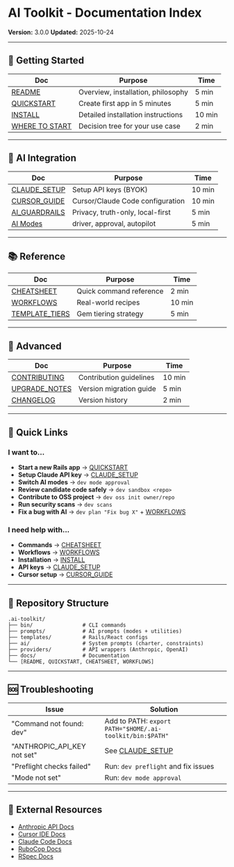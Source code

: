 # AI Toolkit - Documentation Index

**Version:** 3.0.0
**Updated:** 2025-10-24

---

## 🚀 Getting Started

| Doc | Purpose | Time |
|-----|---------|------|
| [README](../README.md) | Overview, installation, philosophy | 5 min |
| [QUICKSTART](../QUICKSTART.md) | Create first app in 5 minutes | 5 min |
| [INSTALL](../INSTALL.md) | Detailed installation instructions | 10 min |
| [WHERE TO START](WHERE_TO_START.md) | Decision tree for your use case | 2 min |

---

## 🤖 AI Integration

| Doc | Purpose | Time |
|-----|---------|------|
| [CLAUDE_SETUP](CLAUDE_SETUP.md) | Setup API keys (BYOK) | 10 min |
| [CURSOR_GUIDE](CURSOR_GUIDE.md) | Cursor/Claude Code configuration | 10 min |
| [AI_GUARDRAILS](AI_GUARDRAILS.md) | Privacy, truth-only, local-first | 5 min |
| [AI Modes](../prompts/modes/) | driver, approval, autopilot | 5 min |

---

## 📚 Reference

| Doc | Purpose | Time |
|-----|---------|------|
| [CHEATSHEET](../CHEATSHEET.md) | Quick command reference | 2 min |
| [WORKFLOWS](../WORKFLOWS.md) | Real-world recipes | 10 min |
| [TEMPLATE_TIERS](TEMPLATE_TIERS.md) | Gem tiering strategy | 5 min |

---

## 🔧 Advanced

| Doc | Purpose | Time |
|-----|---------|------|
| [CONTRIBUTING](../CONTRIBUTING.md) | Contribution guidelines | 10 min |
| [UPGRADE_NOTES](../UPGRADE_NOTES.md) | Version migration guide | 5 min |
| [CHANGELOG](../CHANGELOG.md) | Version history | 2 min |

---

## 🎯 Quick Links

### I want to...

- **Start a new Rails app** → [QUICKSTART](../QUICKSTART.md)
- **Setup Claude API key** → [CLAUDE_SETUP](CLAUDE_SETUP.md)
- **Switch AI modes** → `dev mode approval`
- **Review candidate code safely** → `dev sandbox <repo>`
- **Contribute to OSS project** → `dev oss init owner/repo`
- **Run security scans** → `dev scans`
- **Fix a bug with AI** → `dev plan "Fix bug X"` + [WORKFLOWS](../WORKFLOWS.md)

### I need help with...

- **Commands** → [CHEATSHEET](../CHEATSHEET.md)
- **Workflows** → [WORKFLOWS](../WORKFLOWS.md)
- **Installation** → [INSTALL](../INSTALL.md)
- **API keys** → [CLAUDE_SETUP](CLAUDE_SETUP.md)
- **Cursor setup** → [CURSOR_GUIDE](CURSOR_GUIDE.md)

---

## 📂 Repository Structure

```
.ai-toolkit/
├── bin/                # CLI commands
├── prompts/            # AI prompts (modes + utilities)
├── templates/          # Rails/React configs
├── ai/                 # System prompts (charter, constraints)
├── providers/          # API wrappers (Anthropic, OpenAI)
├── docs/               # Documentation
└── [README, QUICKSTART, CHEATSHEET, WORKFLOWS]
```

---

## 🆘 Troubleshooting

| Issue | Solution |
|-------|----------|
| "Command not found: dev" | Add to PATH: `export PATH="$HOME/.ai-toolkit/bin:$PATH"` |
| "ANTHROPIC_API_KEY not set" | See [CLAUDE_SETUP](CLAUDE_SETUP.md) |
| "Preflight checks failed" | Run: `dev preflight` and fix issues |
| "Mode not set" | Run: `dev mode approval` |

---

## 📖 External Resources

- [Anthropic API Docs](https://docs.anthropic.com/)
- [Cursor IDE Docs](https://docs.cursor.sh/)
- [Claude Code Docs](https://docs.claude.com/)
- [RuboCop Docs](https://rubocop.org/)
- [RSpec Docs](https://rspec.info/)
